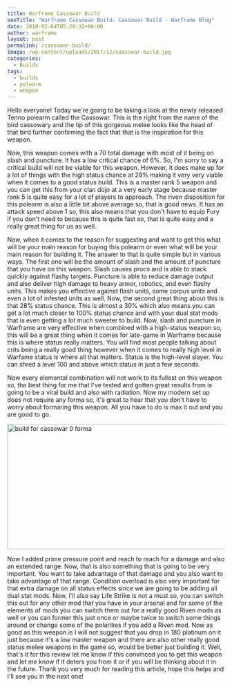 ```yaml
---
title: Warframe Cassowar Build
seoTitle: "Warframe Cassowar Build. Cassowar Build - Warframe Blog"
date: 2018-02-04T05:29:32+00:00
author: warframe
layout: post
permalink: /cassowar-build/
image: /wp-content/uploads/2017/12/cassowar-build.jpg
categories:
  - Builds
tags:
  - builds
  - polearm
  - weapon
---
```

Hello everyone! Today we're going to be taking a look at the newly released Tenno polearm called the Cassowar. This is the right from the name of the bird cassowary and the tip of this gorgeous melee looks like the head of that bird further confirming the fact that that is the inspiration for this weapon.<!--more-->

Now, this weapon comes with a 70 total damage with most of it being on slash and puncture. It has a low critical chance of 6%. So, I'm sorry to say a critical build will not be viable for this weapon. However, it does make up for a lot of things with the high status chance at 28% making it very very viable when it comes to a good status build. This is a master rank 5 weapon and you can get this from your clan dojo at a very early stage because master rank 5 is quite easy for a lot of players to approach. The riven disposition for this polearm is also a little bit above average so, that is good news. It has an attack speed above 1 so, this also means that you don't have to equip Fury if you don't need to because this is quite fast so, that is quite easy and a really great thing for us as well.

Now, when it comes to the reason for suggesting and want to get this what will be your main reason for buying this polearm or even what will be your main reason for building it. The answer to that is quite simple but in various ways. The first one will be the amount of slash and the amount of puncture that you have on this weapon. Slash causes procs and is able to stack quickly against flashy targets. Puncture is able to reduce damage output and also deliver high damage to heavy armor, robotics, and even flashy units. This makes you effective against flash units, some corpus units and even a lot of infested units as well. Now, the second great thing about this is that 28% status chance. This is almost a 30% which also means you can get a lot much closer to 100% status chance and with your dual stat mods that is even getting a lot much sweeter to build. Now, slash and puncture in Warframe are very effective when combined with a high-status weapon so, this will be a great thing when it comes for late-game in Warframe because this is where status really matters. You will find most people talking about crits being a really good thing however when it comes to really high level in Warfame status is where all that matters. Status is the high-level slayer. You can shred a level 100 and above which status in just a few seconds.

Now every elemental combination will not work to its fullest on this weapon so, the best thing for me that I've tested and gotten great results from is going to be a viral build and also with radiation. Now my modern set up does not require any forma so, it's great to hear that you don't have to worry about formaring this weapon. All you have to do is max it out and you are good to go.

<img class="alignnone size-large wp-image-204" src="https://warframeblog.com/wp-content/uploads/2017/12/Screenshot-2017-12-03-17.26.27-iloveimg-cropped-1024x290.png" title="cassowar build" alt="build for cassowar 0 forma" width="1024" height="290" srcset="https://warframeblog.com/wp-content/uploads/2017/12/Screenshot-2017-12-03-17.26.27-iloveimg-cropped-1024x290.png 1024w, https://warframeblog.com/wp-content/uploads/2017/12/Screenshot-2017-12-03-17.26.27-iloveimg-cropped-300x85.png 300w, https://warframeblog.com/wp-content/uploads/2017/12/Screenshot-2017-12-03-17.26.27-iloveimg-cropped-768x217.png 768w" sizes="(max-width: 1024px) 100vw, 1024px" />

Now I added prime pressure point and reach to reach for a damage and also an extended range. Now, that is also something that is going to be very important. You want to take advantage of that damage and you also want to take advantage of that range. Condition overload is also very important for that extra damage on all status effects since we are going to be adding all dual stat mods. Now, I'll also say Life Strike is not a must so, you can switch this out for any other mod that you have in your arsenal and for some of the elements of mods you can switch them out for a really good Riven mods as well or you can former this just once or maybe twice to switch some things around or change some of the polarities if you add a Riven mod. Now as good as this weapon is I will not suggest that you drop in 180 platinum on it just because it's a low master weapon and there are also other really good status melee weapons in the game so, would be better just building it. Well, that's it for this review let me know if this convinced you to get this weapon and let me know if it deters you from it or if you will be thinking about it in the future. Thank you very much for reading this article, hope this helps and I'll see you in the next one!